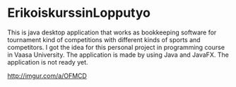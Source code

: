 # ErikoiskurssinLopputyo
This is java desktop application that works as bookkeeping software for tournament kind of competitions with different kinds of sports and competitors.
I got the idea for this personal project in programming course in Vaasa University. The application is made by using Java and JavaFX. The application is not ready yet.

http://imgur.com/a/OFMCD
